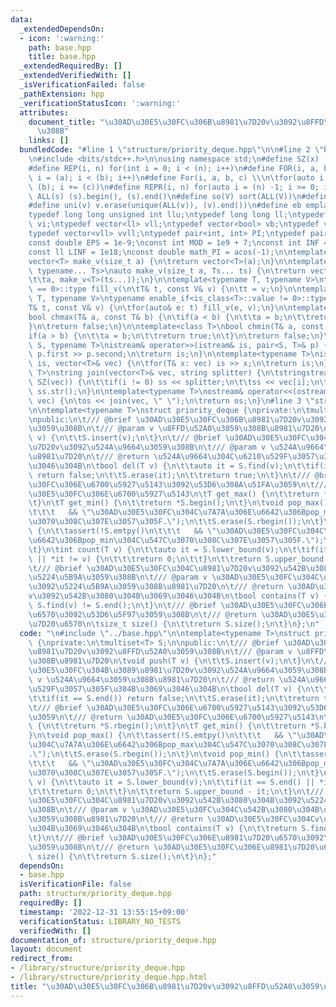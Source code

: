 ```yaml
---
data:
  _extendedDependsOn:
  - icon: ':warning:'
    path: base.hpp
    title: base.hpp
  _extendedRequiredBy: []
  _extendedVerifiedWith: []
  _isVerificationFailed: false
  _pathExtension: hpp
  _verificationStatusIcon: ':warning:'
  attributes:
    document_title: "\u30AD\u30E5\u30FC\u306B\u8981\u7D20v\u3092\u8FFD\u52A0\u3059\
      \u308B"
    links: []
  bundledCode: "#line 1 \"structure/priority_deque.hpp\"\n\n#line 2 \"base.hpp\"\n\
    \n#include <bits/stdc++.h>\n\nusing namespace std;\n#define SZ(x) (int) (x).size()\n\
    #define REP(i, n) for(int i = 0; i < (n); i++)\n#define FOR(i, a, b) for(auto\
    \ i = (a); i < (b); i++)\n#define For(i, a, b, c) \\\n\tfor(auto i = (a); i !=\
    \ (b); i += (c))\n#define REPR(i, n) for(auto i = (n) -1; i >= 0; i--)\n#define\
    \ ALL(s) (s).begin(), (s).end()\n#define so(V) sort(ALL(V))\n#define rev(V) reverse(ALL(V))\n\
    #define uni(v) v.erase(unique(ALL(v)), (v).end())\n#define eb emplace_back\n\n\
    typedef long long unsigned int llu;\ntypedef long long ll;\ntypedef vector<int>\
    \ vi;\ntypedef vector<ll> vll;\ntypedef vector<bool> vb;\ntypedef vector<vi> vvi;\n\
    typedef vector<vll> vvll;\ntypedef pair<int, int> PI;\ntypedef pair<ll, ll> PL;\n\
    const double EPS = 1e-9;\nconst int MOD = 1e9 + 7;\nconst int INF = (1 << 30);\n\
    const ll LINF = 1e18;\nconst double math_PI = acos(-1);\n\ntemplate<typename T>\n\
    vector<T> make_v(size_t a) {\n\treturn vector<T>(a);\n}\n\ntemplate<typename T,\
    \ typename... Ts>\nauto make_v(size_t a, Ts... ts) {\n\treturn vector<decltype(make_v<T>(ts...))>(\n\
    \t\ta, make_v<T>(ts...));\n}\n\ntemplate<typename T, typename V>\ntypename enable_if<is_class<T>::value\
    \ == 0>::type fill_v(\n\tT& t, const V& v) {\n\tt = v;\n}\n\ntemplate<typename\
    \ T, typename V>\ntypename enable_if<is_class<T>::value != 0>::type fill_v(\n\t\
    T& t, const V& v) {\n\tfor(auto& e: t) fill_v(e, v);\n}\n\ntemplate<class T>\n\
    bool chmax(T& a, const T& b) {\n\tif(a < b) {\n\t\ta = b;\n\t\treturn true;\n\t\
    }\n\treturn false;\n}\n\ntemplate<class T>\nbool chmin(T& a, const T& b) {\n\t\
    if(a > b) {\n\t\ta = b;\n\t\treturn true;\n\t}\n\treturn false;\n}\n\ntemplate<typename\
    \ S, typename T>\nistream& operator>>(istream& is, pair<S, T>& p) {\n\tcin >>\
    \ p.first >> p.second;\n\treturn is;\n}\n\ntemplate<typename T>\nistream& operator>>(istream&\
    \ is, vector<T>& vec) {\n\tfor(T& x: vec) is >> x;\n\treturn is;\n}\n\ntemplate<typename\
    \ T>\nstring join(vector<T>& vec, string splitter) {\n\tstringstream ss;\n\tREP(i,\
    \ SZ(vec)) {\n\t\tif(i != 0) ss << splitter;\n\t\tss << vec[i];\n\t}\n\treturn\
    \ ss.str();\n}\n\ntemplate<typename T>\nostream& operator<<(ostream& os, vector<T>&\
    \ vec) {\n\tos << join(vec, \" \");\n\treturn os;\n}\n#line 3 \"structure/priority_deque.hpp\"\
    \n\ntemplate<typename T>\nstruct priority_deque {\nprivate:\n\tmultiset<T> S;\n\
    \npublic:\n\t/// @brief \u30AD\u30E5\u30FC\u306B\u8981\u7D20v\u3092\u8FFD\u52A0\
    \u3059\u308B\n\t/// @param v \u8FFD\u52A0\u3059\u308B\u8981\u7D20\n\tvoid push(T\
    \ v) {\n\t\tS.insert(v);\n\t}\n\t/// @brief \u30AD\u30E5\u30FC\u304B\u3089\u8981\
    \u7D20v\u3092\u524A\u9664\u3059\u308B\n\t/// @param v \u524A\u9664\u3059\u308B\
    \u8981\u7D20\n\t/// @return \u524A\u9664\u304C\u6210\u529F\u3057\u305F\u304B\u3069\
    \u3046\u304B\n\tbool del(T v) {\n\t\tauto it = S.find(v);\n\t\tif(it == S.end())\
    \ return false;\n\t\tS.erase(it);\n\t\treturn true;\n\t}\n\t/// @brief \u30AD\u30E5\
    \u30FC\u306E\u6700\u5927\u5143\u3092\u53D6\u308A\u51FA\u3059\n\t/// @return \u30AD\
    \u30E5\u30FC\u306E\u6700\u5927\u5143\n\tT get_max() {\n\t\treturn *S.rbegin();\n\
    \t}\n\tT get_min() {\n\t\treturn *S.begin();\n\t}\n\tvoid pop_max() {\n\t\tassert(!S.emtpy()\n\
    \t\t\t   && \"\u30AD\u30E5\u30FC\u304C\u7A7A\u306E\u6642\u306Bpop_max\u304C\u547C\
    \u3070\u308C\u307E\u3057\u305F.\");\n\t\tS.erase(S.rbegin());\n\t}\n\tvoid pop_min()\
    \ {\n\t\tassert(!S.emtpy()\n\t\t\t   && \"\u30AD\u30E5\u30FC\u304C\u7A7A\u306E\
    \u6642\u306Bpop_min\u304C\u547C\u3070\u308C\u307E\u3057\u305F.\");\n\t\tS.erase(S.begin());\n\
    \t}\n\tint count(T v) {\n\t\tauto it = S.lower_bound(v);\n\t\tif(it == S.end()\
    \ || *it != v) {\n\t\t\treturn 0;\n\t\t}\n\t\treturn S.upper_bound - it;\n\t}\n\
    \t/// @brief \u30AD\u30E5\u30FC\u304C\u8981\u7D20v\u3092\u542B\u3080\u304B\u3092\
    \u5224\u5B9A\u3059\u308B\n\t/// @param v \u30AD\u30E5\u30FC\u304C\u542B\u3080\u304B\
    \u3092\u5224\u5B9A\u3059\u308B\u8981\u7D20\n\t/// @return \u30AD\u30E5\u30FC\u304C\
    v\u3092\u542B\u3080\u304B\u3069\u3046\u304B\n\tbool contains(T v) {\n\t\treturn\
    \ S.find(v) != S.end();\n\t}\n\t/// @brief \u30AD\u30E5\u30FC\u306E\u8981\u7D20\
    \u6570\u3092\u53D6\u5F97\u3059\u308B\n\t/// @return \u30AD\u30E5\u30FC\u306E\u8981\
    \u7D20\u6570\n\tsize_t size() {\n\t\treturn S.size();\n\t}\n};\n"
  code: "\n#include \"../base.hpp\"\n\ntemplate<typename T>\nstruct priority_deque\
    \ {\nprivate:\n\tmultiset<T> S;\n\npublic:\n\t/// @brief \u30AD\u30E5\u30FC\u306B\
    \u8981\u7D20v\u3092\u8FFD\u52A0\u3059\u308B\n\t/// @param v \u8FFD\u52A0\u3059\
    \u308B\u8981\u7D20\n\tvoid push(T v) {\n\t\tS.insert(v);\n\t}\n\t/// @brief \u30AD\
    \u30E5\u30FC\u304B\u3089\u8981\u7D20v\u3092\u524A\u9664\u3059\u308B\n\t/// @param\
    \ v \u524A\u9664\u3059\u308B\u8981\u7D20\n\t/// @return \u524A\u9664\u304C\u6210\
    \u529F\u3057\u305F\u304B\u3069\u3046\u304B\n\tbool del(T v) {\n\t\tauto it = S.find(v);\n\
    \t\tif(it == S.end()) return false;\n\t\tS.erase(it);\n\t\treturn true;\n\t}\n\
    \t/// @brief \u30AD\u30E5\u30FC\u306E\u6700\u5927\u5143\u3092\u53D6\u308A\u51FA\
    \u3059\n\t/// @return \u30AD\u30E5\u30FC\u306E\u6700\u5927\u5143\n\tT get_max()\
    \ {\n\t\treturn *S.rbegin();\n\t}\n\tT get_min() {\n\t\treturn *S.begin();\n\t\
    }\n\tvoid pop_max() {\n\t\tassert(!S.emtpy()\n\t\t\t   && \"\u30AD\u30E5\u30FC\
    \u304C\u7A7A\u306E\u6642\u306Bpop_max\u304C\u547C\u3070\u308C\u307E\u3057\u305F\
    .\");\n\t\tS.erase(S.rbegin());\n\t}\n\tvoid pop_min() {\n\t\tassert(!S.emtpy()\n\
    \t\t\t   && \"\u30AD\u30E5\u30FC\u304C\u7A7A\u306E\u6642\u306Bpop_min\u304C\u547C\
    \u3070\u308C\u307E\u3057\u305F.\");\n\t\tS.erase(S.begin());\n\t}\n\tint count(T\
    \ v) {\n\t\tauto it = S.lower_bound(v);\n\t\tif(it == S.end() || *it != v) {\n\
    \t\t\treturn 0;\n\t\t}\n\t\treturn S.upper_bound - it;\n\t}\n\t/// @brief \u30AD\
    \u30E5\u30FC\u304C\u8981\u7D20v\u3092\u542B\u3080\u304B\u3092\u5224\u5B9A\u3059\
    \u308B\n\t/// @param v \u30AD\u30E5\u30FC\u304C\u542B\u3080\u304B\u3092\u5224\u5B9A\
    \u3059\u308B\u8981\u7D20\n\t/// @return \u30AD\u30E5\u30FC\u304Cv\u3092\u542B\u3080\
    \u304B\u3069\u3046\u304B\n\tbool contains(T v) {\n\t\treturn S.find(v) != S.end();\n\
    \t}\n\t/// @brief \u30AD\u30E5\u30FC\u306E\u8981\u7D20\u6570\u3092\u53D6\u5F97\
    \u3059\u308B\n\t/// @return \u30AD\u30E5\u30FC\u306E\u8981\u7D20\u6570\n\tsize_t\
    \ size() {\n\t\treturn S.size();\n\t}\n};"
  dependsOn:
  - base.hpp
  isVerificationFile: false
  path: structure/priority_deque.hpp
  requiredBy: []
  timestamp: '2022-12-31 13:55:15+09:00'
  verificationStatus: LIBRARY_NO_TESTS
  verifiedWith: []
documentation_of: structure/priority_deque.hpp
layout: document
redirect_from:
- /library/structure/priority_deque.hpp
- /library/structure/priority_deque.hpp.html
title: "\u30AD\u30E5\u30FC\u306B\u8981\u7D20v\u3092\u8FFD\u52A0\u3059\u308B"
---
```


